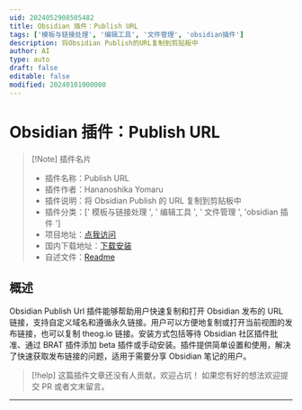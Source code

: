 ```yaml
---
uid: 2024052908505482
title: Obsidian 插件：Publish URL
tags: ['模板与链接处理', '编辑工具', '文件管理', 'obsidian插件']
description: 将Obsidian Publish的URL复制到剪贴板中
author: AI
type: auto
draft: false
editable: false
modified: 20240101000000
---
```


# Obsidian 插件：Publish URL

> [!Note] 插件名片
> - 插件名称：Publish URL
> - 插件作者：Hananoshika Yomaru
> - 插件说明：将 Obsidian Publish 的 URL 复制到剪贴板中
> - 插件分类：[' 模板与链接处理 ', ' 编辑工具 ', ' 文件管理 ', 'obsidian 插件 ']
> - 项目地址：[点我访问](https://github.com/HananoshikaYomaru/obsidian-publish-url)
> - 国内下载地址：[下载安装](https://pkmer.cn/products/plugin/pluginMarket/?publish-url)
> - 自述文件：[Readme](https://ghproxy.net/https://raw.githubusercontent.com/HananoshikaYomaru/obsidian-publish-url/main/README.md)

## 概述

Obsidian Publish Url 插件能够帮助用户快速复制和打开 Obsidian 发布的 URL 链接，支持自定义域名和遵循永久链接。用户可以方便地复制或打开当前视图的发布链接，也可以复制 theog.io 链接。安装方式包括等待 Obsidian 社区插件批准、通过 BRAT 插件添加 beta 插件或手动安装。插件提供简单设置和使用，解决了快速获取发布链接的问题，适用于需要分享 Obsidian 笔记的用户。

> [!help]
> 这篇插件文章还没有人贡献，欢迎占坑！
> 如果您有好的想法欢迎提交 PR 或者文末留言。

---



